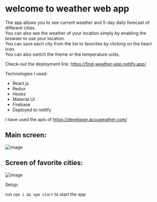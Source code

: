  # welcome to weather web app
 
 The app allows you to see current weather and 5-day daily forecast of different cities.<br />
 You can also see the weather of your location simply by enabling the browser to use your location.<br />
 You can save each city from the list to favorites by clicking on the heart icon.<br />
 You can also switch the theme or the temperature units.<br />
 
 Check-out the deployment link: https://find-weather-app.netlify.app/

 Technologies I used:

- React.js
- Redux
- Hooks
- Material.UI
- Firebase
- Deployed to netlify

I have used the apis of https://developer.accuweather.com/
 
 ## Main screen: 
 
![image](https://user-images.githubusercontent.com/60109725/139162460-8082979e-b708-4612-9de6-865b72cbe955.png)

## Screen of favorite cities:

![image](https://user-images.githubusercontent.com/60109725/139162586-941e1039-078d-4a67-837f-43be0206c9af.png)


Setup:

run `npm i && npm start` to start the app

